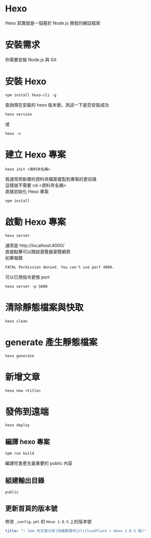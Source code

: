 # Hexo
Hexo 其實就是一個基於 Node.js 開發的網誌框架

# 安裝需求
你需要安裝 Node.js 與 Git

# 安裝 Hexo
```shell
npm install hexo-cli -g
```
查詢現在安裝的 hexo 版本號，測試一下是否安裝成功
```shell
hexo version
```
或
```shell
hexo -v
```

# 建立 Hexo 專案
```shell
hexo init <資料夾名稱>
```
我通常把新建的資料夾檔案複製到專案的更目錄  
這樣就不需要 cd <資料夾名稱>  
直接初始化 Hexo 專案  
```shell
npm install
```

# 啟動 Hexo 專案
```shell
hexo server
```
通常是 http://localhost:4000/  
直接點擊可以開啟瀏覽器瀏覽網頁  
如果報錯
```shell
FATAL Permission denied. You can't use port 4000.
```
可以已用指令更換 port
```shell
hexo server -p 5000
```

# 清除靜態檔案與快取
```shell
hexo clean
```

# generate 產生靜態檔案
```shell
hexo generate
```

# 新增文章
```shell
hexo new <title>
```

# 發佈到遠端
```shell
hexo deploy
```

## 編譯 hexo 專案
```shell
npm run build
```
編譯完會產生最重要的 public 內容  

## 組建輸出目錄
```shell
public
```

## 更新首頁的版本號
修改 `_config.yml` 的 `Hexo 1.0.5` 上的版本號  
```yaml
title: "⭐️ Sam 的文章分享(持續累積中🏃‍♂️)(cloudflare + Hexo 1.0.5 版)"
```

